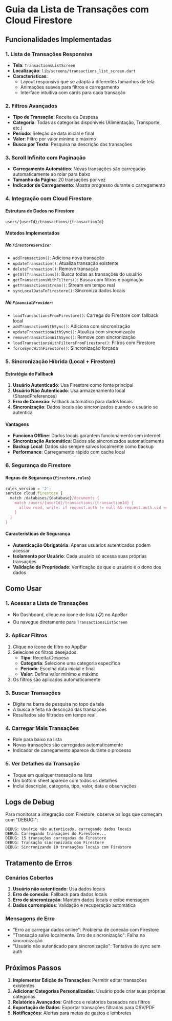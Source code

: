 # Guia da Lista de Transações com Cloud Firestore

## Funcionalidades Implementadas

### 1. Lista de Transações Responsiva
- **Tela**: `TransactionsListScreen`
- **Localização**: `lib/screens/transactions_list_screen.dart`
- **Características**:
  - Layout responsivo que se adapta a diferentes tamanhos de tela
  - Animações suaves para filtros e carregamento
  - Interface intuitiva com cards para cada transação

### 2. Filtros Avançados
- **Tipo de Transação**: Receita ou Despesa
- **Categoria**: Todas as categorias disponíveis (Alimentação, Transporte, etc.)
- **Período**: Seleção de data inicial e final
- **Valor**: Filtro por valor mínimo e máximo
- **Busca por Texto**: Pesquisa na descrição das transações

### 3. Scroll Infinito com Paginação
- **Carregamento Automático**: Novas transações são carregadas automaticamente ao rolar para baixo
- **Tamanho da Página**: 20 transações por vez
- **Indicador de Carregamento**: Mostra progresso durante o carregamento

### 4. Integração com Cloud Firestore

#### Estrutura de Dados no Firestore
```
users/{userId}/transactions/{transactionId}
```

#### Métodos Implementados

##### No `FirestoreService`:
- `addTransaction()`: Adiciona nova transação
- `updateTransaction()`: Atualiza transação existente
- `deleteTransaction()`: Remove transação
- `getAllTransactions()`: Busca todas as transações do usuário
- `getTransactionsWithFilters()`: Busca com filtros e paginação
- `getTransactionsStream()`: Stream em tempo real
- `syncLocalDataToFirestore()`: Sincroniza dados locais

##### No `FinancialProvider`:
- `loadTransactionsFromFirestore()`: Carrega do Firestore com fallback local
- `addTransactionWithSync()`: Adiciona com sincronização
- `updateTransactionWithSync()`: Atualiza com sincronização
- `removeTransactionWithSync()`: Remove com sincronização
- `loadTransactionsWithFiltersFromFirestore()`: Filtros com Firestore
- `forceSyncWithFirestore()`: Sincronização forçada

### 5. Sincronização Híbrida (Local + Firestore)

#### Estratégia de Fallback
1. **Usuário Autenticado**: Usa Firestore como fonte principal
2. **Usuário Não Autenticado**: Usa armazenamento local (SharedPreferences)
3. **Erro de Conexão**: Fallback automático para dados locais
4. **Sincronização**: Dados locais são sincronizados quando o usuário se autentica

#### Vantagens
- **Funciona Offline**: Dados locais garantem funcionamento sem internet
- **Sincronização Automática**: Dados são sincronizados automaticamente
- **Backup Local**: Dados são sempre salvos localmente como backup
- **Performance**: Carregamento rápido com cache local

### 6. Segurança do Firestore

#### Regras de Segurança (`firestore.rules`)
```javascript
rules_version = '2';
service cloud.firestore {
  match /databases/{database}/documents {
    match /users/{userId}/transactions/{transactionId} {
      allow read, write: if request.auth != null && request.auth.uid == userId;
    }
  }
}
```

#### Características de Segurança
- **Autenticação Obrigatória**: Apenas usuários autenticados podem acessar
- **Isolamento por Usuário**: Cada usuário só acessa suas próprias transações
- **Validação de Propriedade**: Verificação de que o usuário é o dono dos dados

## Como Usar

### 1. Acessar a Lista de Transações
- No Dashboard, clique no ícone de lista (📋) no AppBar
- Ou navegue diretamente para `TransactionsListScreen`

### 2. Aplicar Filtros
1. Clique no ícone de filtro no AppBar
2. Selecione os filtros desejados:
   - **Tipo**: Receita/Despesa
   - **Categoria**: Selecione uma categoria específica
   - **Período**: Escolha data inicial e final
   - **Valor**: Defina valor mínimo e máximo
3. Os filtros são aplicados automaticamente

### 3. Buscar Transações
- Digite na barra de pesquisa no topo da tela
- A busca é feita na descrição das transações
- Resultados são filtrados em tempo real

### 4. Carregar Mais Transações
- Role para baixo na lista
- Novas transações são carregadas automaticamente
- Indicador de carregamento aparece durante o processo

### 5. Ver Detalhes da Transação
- Toque em qualquer transação na lista
- Um bottom sheet aparece com todos os detalhes
- Inclui descrição, categoria, tipo, valor, data e observações

## Logs de Debug

Para monitorar a integração com Firestore, observe os logs que começam com "DEBUG:":

```
DEBUG: Usuário não autenticado, carregando dados locais
DEBUG: Carregando transações do Firestore...
DEBUG: 15 transações carregadas do Firestore
DEBUG: Transação sincronizada com Firestore
DEBUG: Sincronizando 10 transações locais com Firestore
```

## Tratamento de Erros

### Cenários Cobertos
1. **Usuário não autenticado**: Usa dados locais
2. **Erro de conexão**: Fallback para dados locais
3. **Erro de sincronização**: Mantém dados locais e exibe mensagem
4. **Dados corrompidos**: Validação e recuperação automática

### Mensagens de Erro
- "Erro ao carregar dados online": Problema de conexão com Firestore
- "Transação salva localmente. Erro de sincronização": Falha na sincronização
- "Usuário não autenticado para sincronização": Tentativa de sync sem auth

## Próximos Passos

1. **Implementar Edição de Transações**: Permitir editar transações existentes
2. **Adicionar Categorias Personalizadas**: Usuário pode criar suas próprias categorias
3. **Relatórios Avançados**: Gráficos e relatórios baseados nos filtros
4. **Exportação de Dados**: Exportar transações filtradas para CSV/PDF
5. **Notificações**: Alertas para metas de gastos e lembretes